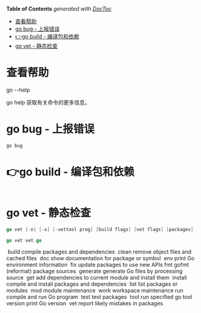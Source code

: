 <!-- START doctoc generated TOC please keep comment here to allow auto update -->
<!-- DON'T EDIT THIS SECTION, INSTEAD RE-RUN doctoc TO UPDATE -->
**Table of Contents**  *generated with [DocToc](https://github.com/thlorenz/doctoc)*

- [查看帮助](#%E6%9F%A5%E7%9C%8B%E5%B8%AE%E5%8A%A9)
- [go bug - 上报错误](#go-bug---%E4%B8%8A%E6%8A%A5%E9%94%99%E8%AF%AF)
- [:point_right:go build - 编译包和依赖](#point_rightgo-build---%E7%BC%96%E8%AF%91%E5%8C%85%E5%92%8C%E4%BE%9D%E8%B5%96)
- [go vet - 静态检查](#go-vet---%E9%9D%99%E6%80%81%E6%A3%80%E6%9F%A5)

<!-- END doctoc generated TOC please keep comment here to allow auto update -->

# 查看帮助

go --help

go help <command>获取有关命令的更多信息。 

# go bug - 上报错误

```bash
go bug
```

# :point_right:go build - 编译包和依赖

```go
```



# go vet - 静态检查

```go
go vet [-n] [-x] [-vettool prog] [build flags] [vet flags] [packages]

go vet vet.go
```



​        build       compile packages and dependencies
​        clean       remove object files and cached files
​        doc         show documentation for package or symbol
​        env         print Go environment information
​        fix         update packages to use new APIs
​        fmt         gofmt (reformat) package sources
​        generate    generate Go files by processing source
​        get         add dependencies to current module and install them
​        install     compile and install packages and dependencies
​        list        list packages or modules
​        mod         module maintenance
​        work        workspace maintenance
​        run         compile and run Go program
​        test        test packages
​        tool        run specified go tool
​        version     print Go version
​        vet         report likely mistakes in packages